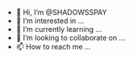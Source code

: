 - 👋 Hi, I’m @SHADOWSSPAY
- 👀 I’m interested in ...
- 🌱 I’m currently learning ...
- 💞️ I’m looking to collaborate on ...
- 📫 How to reach me ...

<!---
SHADOWSSPAY/SHADOWSSPAY is a ✨ special ✨ repository because its `README.md` (this file) appears on your GitHub profile.
You can click the Preview link to take a look at your changes.
--->
